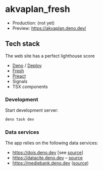 # akvaplan_fresh

- Production: (not yet)
- Preview: https://akvaplan.deno.dev/

## Tech stack

The web site has a perfect lighthouse score

- [Deno](https://deno.land) / [Deploy](https://deno.com/deploy)
- [Fresh](https://fresh.deno.dev/)
- [Preact](https://preactjs.com/)
- Signals
- TSX components

### Development

Start development server:

```sh
deno task dev
```

### Data services

The app relies on the following data services:

- https://dois.deno.dev [see [source](https://github.com/akvaplan-niva/dois)]
- https://datacite.deno.dev –
  [source](https://github.com/akvaplan-niva/datacite)
- https://mediebank.deno.dev
  ([source](https://github.com/akvaplan-niva/ntb_mediebank))
